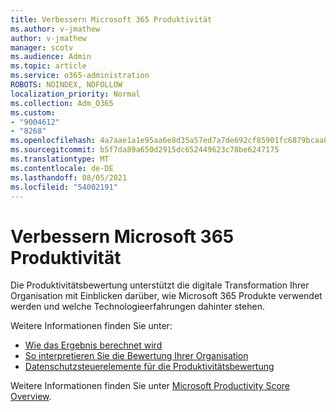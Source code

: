 ```yaml
---
title: Verbessern Microsoft 365 Produktivität
ms.author: v-jmathew
author: v-jmathew
manager: scotv
ms.audience: Admin
ms.topic: article
ms.service: o365-administration
ROBOTS: NOINDEX, NOFOLLOW
localization_priority: Normal
ms.collection: Adm_O365
ms.custom:
- "9004612"
- "8268"
ms.openlocfilehash: 4a7aae1a1e95aa6e8d35a57ed7a7de692cf85901fc6879bcaa8dade37456eba3
ms.sourcegitcommit: b5f7da89a650d2915dc652449623c78be6247175
ms.translationtype: MT
ms.contentlocale: de-DE
ms.lasthandoff: 08/05/2021
ms.locfileid: "54002191"
---
```

# <a name="help-improve-microsoft-365-productivity"></a>Verbessern Microsoft 365 Produktivität

Die Produktivitätsbewertung unterstützt die digitale Transformation Ihrer Organisation mit Einblicken darüber, wie Microsoft 365 Produkte verwendet werden und welche Technologieerfahrungen dahinter stehen.

Weitere Informationen finden Sie unter:

- [Wie das Ergebnis berechnet wird](https://docs.microsoft.com/microsoft-365/admin/productivity/productivity-score)
- [So interpretieren Sie die Bewertung Ihrer Organisation](https://docs.microsoft.com/microsoft-365/admin/productivity/productivity-score)
- [Datenschutzsteuerelemente für die Produktivitätsbewertung](https://docs.microsoft.com/microsoft-365/admin/productivity/privacy)

Weitere Informationen finden Sie unter [Microsoft Productivity Score Overview](https://docs.microsoft.com/microsoft-365/admin/productivity/productivity-score).
